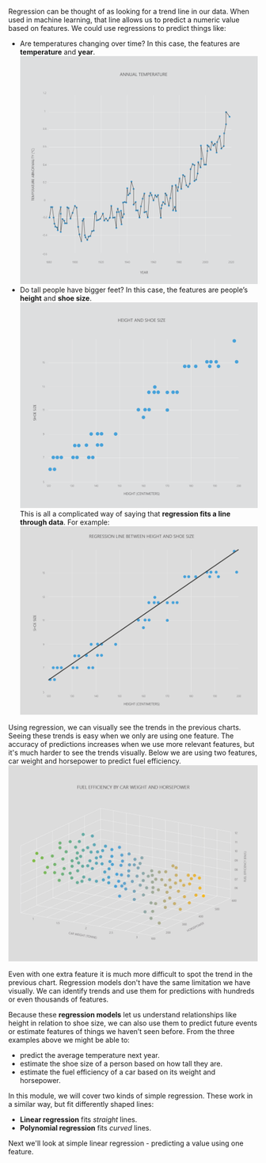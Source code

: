 Regression can be thought of as looking for a trend line in our data. When used in machine learning, that line allows us to predict a numeric value based on features. We could use regressions to predict things like:

* Are temperatures changing over time?
  In this case, the features are __temperature__ and __year__.
![Line graph describing the annual temperature. The Y-axis represents temperature abnormality and the X-axis represents the year. The graph shows temperature variation over the years, starting at -0.2-celsius abnormality at 1880. The data points vary between 0 celsius and -0.4 celsius until 1940, but with trend upwards to 1 celsius from 1940 to 2020](../media/2-1-a.png)
* Do tall people have bigger feet?
  In this case, the features are people’s __height__ and __shoe size__.
![Scatter plot graph showing height and shoe size. The Y-axis represents show size and the X-axis represents height in centimeters. The graph shows shoe size beginning at 6, with height at 120 centimeters. As height increases to 200 centimeters, shoe size increases, almost perfectly linearly, from 6 to 15.](../media/2-1-b.png)
   This is all a complicated way of saying that __regression fits a line through data__. For example:
   ![Previous scatter plot graph showing height and shoe size is shown again, but with a line of best fit showing a linear relationship between shoe size and height. The Y-axis represents show size and the X-axis represents height in centimeters. The graph shows shoe size beginning at 6, with height at 120 centimeters. As height increases to 200 centimeters, shoe size increases, almost perfectly linearly, from 6 to 15.](../media/2-1-d.png)

Using regression, we can visually see the trends in the previous charts. Seeing these trends is easy when we only are using one feature. The accuracy of predictions increases when we use more relevant features, but it's much harder to see the trends visually. Below we are using two features, car weight and horsepower to predict fuel efficiency.
![3D scatter plot showing Car fuel efficiency by car weight and horsepower. The Y-axis represents fuel efficiency (kilometers per liter), the X-axis represents car weight (tonne), and the Z-axis represents horsepower. Data points begin at 1 tonne, with a high efficiency around 11 kilometers per liter. All data points are between 100 horsepower and 600 horsepower. As car weight increases, the fuel efficiency decreases from 11 kilometers per liter to 6.](../media/2-1-c.png)

Even with one extra feature it is much more difficult to spot the trend in the previous chart. Regression models don't have the same limitation we have visually. We can identify trends and use them for predictions with hundreds or even thousands of features.

Because these __regression models__ let us understand relationships like height in relation to shoe size, we can also use them to predict future events or estimate features of things we haven’t seen before. From the three examples above we might be able to:

* predict the average temperature next year.
* estimate the shoe size of a person based on how tall they are.
* estimate the fuel efficiency of a car based on its weight and horsepower.

In this module, we will cover two kinds of simple regression. These work in a similar way, but fit differently shaped lines:

* __Linear regression__ fits *straight* lines.
* __Polynomial regression__ fits *curved* lines.

Next we'll look at simple linear regression - predicting a value using one feature.